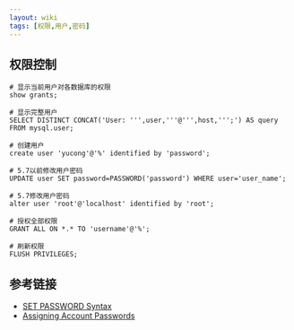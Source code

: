 ```yaml
---
layout: wiki
tags: [权限,用户,密码]
---
```


## 权限控制

```shell
# 显示当前用户对各数据库的权限
show grants;

# 显示完整用户
SELECT DISTINCT CONCAT('User: ''',user,'''@''',host,''';') AS query FROM mysql.user;

# 创建用户
create user 'yucong'@'%' identified by 'password';

# 5.7以前修改用户密码
UPDATE user SET password=PASSWORD('password') WHERE user='user_name';

# 5.7修改用户密码
alter user 'root'@'localhost' identified by 'root';

# 授权全部权限
GRANT ALL ON *.* TO 'username'@'%';

# 刷新权限
FLUSH PRIVILEGES;
```

## 参考链接

* [SET PASSWORD Syntax](https://dev.mysql.com/doc/refman/5.7/en/set-password.html)
* [Assigning Account Passwords](https://dev.mysql.com/doc/refman/5.7/en/assigning-passwords.html)